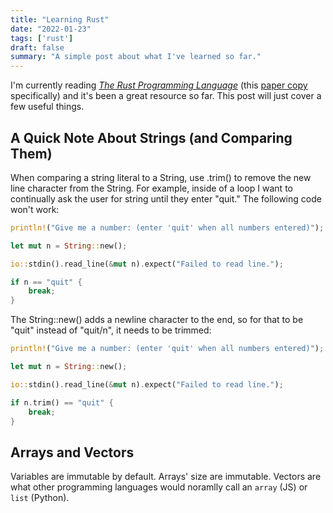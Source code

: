 ```yaml
---
title: "Learning Rust"
date: "2022-01-23"
tags: ['rust']
draft: false
summary: "A simple post about what I've learned so far."
---
```


I'm currently reading [*The Rust Programming Language*](https://doc.rust-lang.org/book/) (this [paper copy](https://nostarch.com/Rust2018) specifically) and it's been a great resource so far. This post will just cover a few useful things.

## A Quick Note About Strings (and Comparing Them)

When comparing a string literal to a String, use .trim() to remove the new line character from the String. For example, inside of a loop I want to continually ask the user for string until they enter "quit." The following code won't work:
```rust
println!("Give me a number: (enter 'quit' when all numbers entered)");

let mut n = String::new();

io::stdin().read_line(&mut n).expect("Failed to read line.");

if n == "quit" {
    break;
}
```

The String::new() adds a newline character to the end, so for that to be "quit" instead of "quit/n", it needs to be trimmed:
```rust
println!("Give me a number: (enter 'quit' when all numbers entered)");

let mut n = String::new();

io::stdin().read_line(&mut n).expect("Failed to read line.");

if n.trim() == "quit" {
    break;
}
```

## Arrays and Vectors

Variables are immutable by default. Arrays' size are immutable. Vectors are what other programming languages would noramlly call an ```array``` (JS) or ```list``` (Python). 